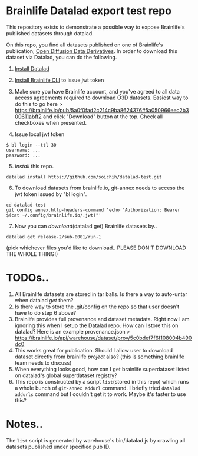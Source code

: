 # Brainlife Datalad export test repo

This repository exists to demonstrate a possible way to expose Brainlife's published datasets through datalad.

On this repo, you find all datasets published on one of Brainlife's publication; [Open Diffusion Data Derivatives](https://brainlife.io/pub/5a0f0fad2c214c9ba8624376). In order to download this dataset via Datalad, you can do the following.

1) [Install Datalad](http://docs.datalad.org/en/latest/gettingstarted.html)

2) [Install Brainlife CLI](https://brainlife.io/docs/cli/install/) to issue jwt token

3) Make sure you have Brainlife account, and you've agreed to all data access agreements required to download O3D datasets. Easiest way to do this to go here > https://brainlife.io/pub/5a0f0fad2c214c9ba8624376#5a050966eec2b300611abff2 and click "Download" button at the top. Check all checkboxes when presented.

4) Issue local jwt token

```
$ bl login --ttl 30
username: ...
password: ...
```

5) *Install* this repo.

```
datalad install https://github.com/soichih/datalad-test.git
```

6) To download datasets from brainlife.io, git-annex needs to access the jwt token issued by "bl login".

```
cd datalad-test
git config annex.http-headers-command 'echo "Authorization: Bearer $(cat ~/.config/brainlife.io/.jwt)"'
```

7) Now you can *download*(datalad get) Brainlife datasets by..

```
datalad get release-2/sub-0001/run-1
```
(pick whichever files you'd like to download.. PLEASE DON'T DOWNLOAD THE WHOLE THING!)

# TODOs..

1) All Brainlife datasets are stored in tar balls. Is there a way to auto-untar when datalad *get* them?
2) Is there way to store the .git/config on the repo so that user doesn't have to do step 6 above?
3) Brainlife provides full provenance and dataset metadata. Right now I am ignoring this when I setup the Datalad repo. How can I store this on datalad? Here is an example provenance.json > https://brainlife.io/api/warehouse/dataset/prov/5c0bdef7f6f108004b490dc0
4) This works great for publication. Should I allow user to download dataset directly from brainlife *project* also? (this is something brainlife team needs to discuss)
5) When everything looks good, how can I get brainlife superdataset listed on datalad's global superdataset registry?
6) This repo is constructed by a script `list`(stored in this repo) which runs a whole bunch of `git-annex addurl` command. I briefly tried `datalad addurls` command but I couldn't get it to work. Maybe it's faster to use this?

# Notes..

The `list` script is generated by warehouse's bin/datalad.js by crawling all datasets published under specified pub ID.


